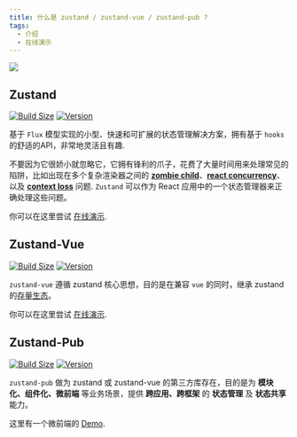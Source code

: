 ```yaml
---
title: 什么是 zustand / zustand-vue / zustand-pub ?
tags:
  - 介绍
  - 在线演示
---
```


![](/img/bear.jpeg?raw=true)


<!-- [![Downloads](https://img.shields.io/npm/dt/zustand.svg?style=flat)](https://www.npmjs.com/package/zustand) -->

## Zustand
[![Build Size](https://img.shields.io/bundlephobia/minzip/zustand?label=bundle%20size)](https://bundlephobia.com/result?p=zustand)
[![Version](https://img.shields.io/npm/v/zustand?style=flat)](https://www.npmjs.com/package/zustand)

基于 `Flux` 模型实现的小型、快速和可扩展的状态管理解决方案，拥有基于 `hooks` 的舒适的API，非常地灵活且有趣.

不要因为它很娇小就忽略它，它拥有锋利的爪子，花费了大量时间用来处理常见的陷阱，比如出现在多个复杂渲染器之间的 **[zombie child](https://react-redux.js.org/api/hooks#stale-props-and-zombie-children)**、**[react concurrency](https://github.com/bvaughn/rfcs/blob/useMutableSource/text/0000-use-mutable-source.md)**、以及 **[context loss](https://github.com/facebook/react/issues/13332)** 问题. `Zustand` 可以作为 React 应用中的一个状态管理器来正确处理这些问题。

你可以在这里尝试 [在线演示](https://codesandbox.io/s/github/pmndrs/zustand/tree/main/examples/demo).

## Zustand-Vue
[![Build Size](https://img.shields.io/bundlephobia/minzip/zustand-vue?label=bundle%20size)](https://bundlephobia.com/result?p=zustand-vue)
[![Version](https://img.shields.io/npm/v/zustand-vue?style=flat)](https://www.npmjs.com/package/zustand-vue)

`zustand-vue` 遵循 zustand 核心思想，目的是在兼容 `vue` 的同时，继承 zustand 的[存量生态](https://github.com/pmndrs/zustand/blob/main/docs/integrations/third-party-libraries.md)。

你可以在这里尝试 [在线演示](https://codesandbox.io/s/sleepy-feynman-fwqhoe?file=/src/components/Action.vue).


## Zustand-Pub
[![Build Size](https://img.shields.io/bundlephobia/minzip/zustand-pub?label=bundle%20size)](https://bundlephobia.com/result?p=zustand-pub)
[![Version](https://img.shields.io/npm/v/zustand-pub?style=flat)](https://www.npmjs.com/package/zustand-pub)

`zustand-pub` 做为 zustand 或 zustand-vue 的第三方库存在，目的是为 **模块化、组件化、微前端** 等业务场景，提供 **跨应用、跨框架** 的 **状态管理** 及 **状态共享** 能力。

这里有一个微前端的 [Demo](https://github.com/AwesomeDevin/zustand-pub/tree/main/demo/micro-frontend).